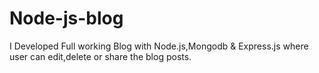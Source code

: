 # Node-js-blog
I Developed Full working Blog with Node.js,Mongodb &amp; Express.js where user can edit,delete or share the blog posts.
